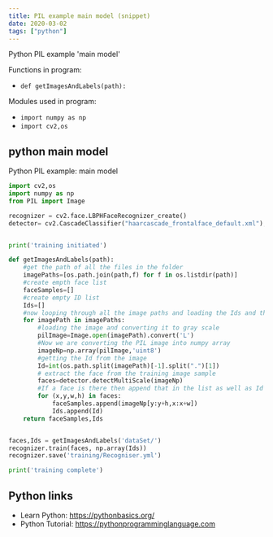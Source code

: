 ```yaml
---
title: PIL example main model (snippet)
date: 2020-03-02
tags: ["python"]
---
```

Python PIL example 'main model'

Functions in program: 
* `def getImagesAndLabels(path):`

Modules used in program: 
* `import numpy as np`
* `import cv2,os`

## python main model

Python PIL example: main model

```python
import cv2,os
import numpy as np
from PIL import Image

recognizer = cv2.face.LBPHFaceRecognizer_create()
detector= cv2.CascadeClassifier("haarcascade_frontalface_default.xml");


print('training initiated')

def getImagesAndLabels(path):
    #get the path of all the files in the folder
    imagePaths=[os.path.join(path,f) for f in os.listdir(path)] 
    #create empth face list
    faceSamples=[]
    #create empty ID list
    Ids=[]
    #now looping through all the image paths and loading the Ids and the images
    for imagePath in imagePaths:
        #loading the image and converting it to gray scale
        pilImage=Image.open(imagePath).convert('L')
        #Now we are converting the PIL image into numpy array
        imageNp=np.array(pilImage,'uint8')
        #getting the Id from the image
        Id=int(os.path.split(imagePath)[-1].split(".")[1])
        # extract the face from the training image sample
        faces=detector.detectMultiScale(imageNp)
        #If a face is there then append that in the list as well as Id of it
        for (x,y,w,h) in faces:
            faceSamples.append(imageNp[y:y+h,x:x+w])
            Ids.append(Id)
    return faceSamples,Ids


faces,Ids = getImagesAndLabels('dataSet/')
recognizer.train(faces, np.array(Ids))
recognizer.save('training/Recogniser.yml')

print('training complete')

```

## Python links

- Learn Python: https://pythonbasics.org/
- Python Tutorial: https://pythonprogramminglanguage.com
